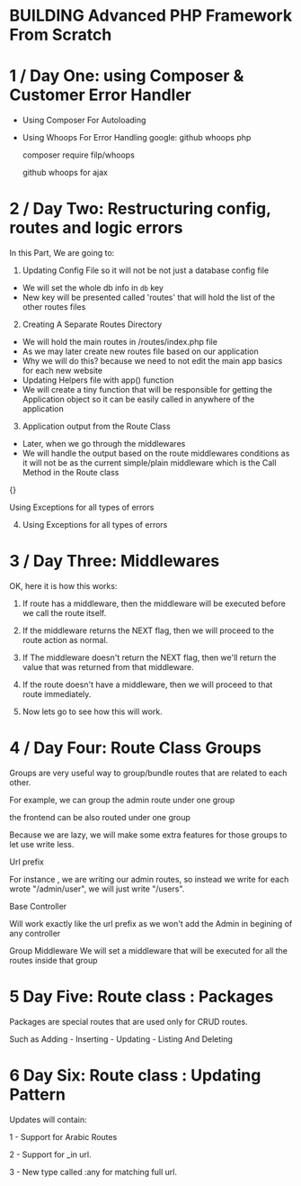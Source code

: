 # BUILDING Advanced PHP Framework From Scratch

# 1 / Day One: using Composer & Customer Error Handler

- Using Composer For Autoloading 

- Using Whoops For Error Handling
  google: github whoops php

  composer require filp/whoops

  github whoops for ajax


# 2 / Day Two: Restructuring config, routes and logic errors

In this Part, We are going to: 

1. Updating Config File so it will not be not just a database config file
-  We will set the whole db info in `db` key
-  New key will be presented called 'routes' that will hold the list of the other routes files

2. Creating A Separate Routes Directory
 - We will hold the main routes in /routes/index.php file
 - As we may later create new routes file based on our application
 - Why we will do this? because we need to not edit the main app basics for each new website
 - Updating Helpers file with app() function 
 - We will create a tiny function that will be responsible for getting the Application object so it can be easily called in anywhere of the application


3. Application output from the Route Class
  - Later, when we go through the middlewares
  - We will handle the output based on the route middlewares conditions as it will not be as the current simple/plain middleware which is the Call Method in the Route class

{}

Using Exceptions for all types of errors


4. Using Exceptions for all types of errors 



# 3 / Day Three: Middlewares

OK, here it is how this works:

1. If route has a middleware, then the middleware will be executed before we call the route itself.

2. If the middleware returns the NEXT flag, then we will proceed to the route action as normal.

3. If The middleware doesn't return the NEXT flag, then we'll return the value that was returned from that middleware.

4. If the route doesn't have a middleware, then we will proceed to that route immediately.

5. Now lets go to see how this will work.


# 4 / Day Four: Route Class Groups

Groups are very useful way to group/bundle routes that are related to each other.

For example, we can group the admin route under one group

the frontend can be also routed under one group

Because we are lazy, we will make some extra features for those groups to let use write less.


Url prefix

For instance , we are writing our admin routes, so instead we write for each wrote "/admin/user", we will just write "/users".


Base Controller

Will work exactly like the url prefix as we won't add the Admin in begining of any controller


Group Middleware
We will set a middleware that will be executed for all the routes inside that group



# 5 Day Five: Route class : Packages

Packages are special routes that are used only for CRUD routes.

Such as Adding - Inserting - Updating - Listing And Deleting


# 6 Day Six: Route class : Updating Pattern 

Updates will contain:

1 - Support for Arabic Routes

2 - Support for _in url.

3 - New type called :any for matching full url.
